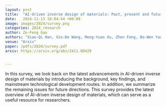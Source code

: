 ```yaml
---
layout: post
title:  "AI-driven inverse design of materials: Past, present and future"
date:   2024-11-13 18:04:44 +00:00
image: images/2024/survey.png
categories: 2024_research
author: Ze-Feng Gao
authors: "Xiao-Qi Han, Xin-De Wang, Meng-Yuan Xu, Zhen Feng, Bo-Wen Yao, Peng-Jie Guo, <strong>Ze-Feng Gao#</strong>, Zhong-Yi Lu#"
venue: "Arxiv"
paper: /pdfs/2024/survey.pdf
arxiv: https://arxiv.org/abs/2411.09429


---
```

In this survey, we look back on the latest advancements in AI-driven inverse design of materials by introducing the background, key findings, and mainstream technological development routes. In addition, we summarize the remaining issues for future directions. This survey provides the latest overview of AI-driven inverse design of materials, which can serve as a useful resource for researchers.